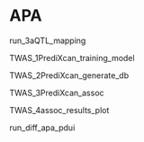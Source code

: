 # APA
run_3aQTL_mapping

TWAS_1PrediXcan_training_model

TWAS_2PrediXcan_generate_db

TWAS_3PrediXcan_assoc

TWAS_4assoc_results_plot

run_diff_apa_pdui

